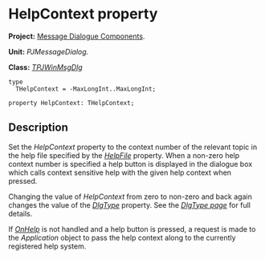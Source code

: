 <a href='Hidden comment: 
$Rev$
$Date$
'></a>

# HelpContext property #

**Project:** [Message Dialogue Components](MessageDialogComponents.md).

**Unit:** _PJMessageDialog_.

**Class:** _[TPJWinMsgDlg](TPJWinMsgDlg.md)_

```
type
  THelpContext = -MaxLongInt..MaxLongInt;

property HelpContext: THelpContext;
```

## Description ##

Set the _HelpContext_ property to the context number of the relevant topic in the help file specified by the _[HelpFile](TPJWinMsgDlgHelpFile.md)_ property. When a non-zero help context number is specified a help button is displayed in the dialogue box which calls context sensitive help with the given help context when pressed.

Changing the value of _HelpContext_ from zero to non-zero and back again changes the value of the _[DlgType](TPJWinMsgDlgDlgType.md)_ property. See the _[DlgType page](TPJWinMsgDlgDlgType.md)_ for full details.

If _[OnHelp](TPJWinMsgDlgOnHelp.md)_ is not handled and a help button is pressed, a request is made to the _Application_ object to pass the help context along to the currently registered help system.